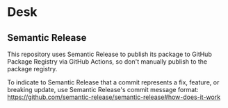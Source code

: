 # Desk

## Semantic Release

This repository uses Semantic Release to publish its package to GitHub Package Registry via GitHub Actions, so don't manually publish to the package registry.

To indicate to Semantic Release that a commit represents a fix, feature, or breaking update, use Semantic Release's commit message format: https://github.com/semantic-release/semantic-release#how-does-it-work
